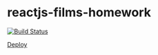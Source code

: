 # reactjs-films-homework

[![Build Status](https://travis-ci.org/trepachkoDm/reactjs-films-homework.svg?branch=master)](https://travis-ci.org/trepachkoDm/reactjs-films-homework)

[Deploy](https://robot-a1a11.web.app)